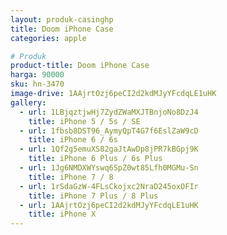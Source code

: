 ```yaml
---
layout: produk-casinghp
title: Doom iPhone Case
categories: apple

# Produk
product-title: Doom iPhone Case
harga: 90000
sku: hn-3470
image-drive: 1AAjrtOzj6peCI2d2kdMJyYFcdqLE1uHK
gallery:
  - url: 1LBjqztjwHj7ZydZWaMXJTBnjoNo8DzJ4
    title: iPhone 5 / 5s / SE
  - url: 1fbsb8DST96_AymyQpT4G7f6EslZaW9cD
    title: iPhone 6 / 6s
  - url: 1Qf2g5emuXS82gaJtAwDp8jPR7kBGpj9K
    title: iPhone 6 Plus / 6s Plus
  - url: 1Jg6NMDXWYswq6SpZ0wt85Lfh0MGMu-Sn
    title: iPhone 7 / 8
  - url: 1rSdaGzW-4FLsCkojxc2NraD245oxOFIr
    title: iPhone 7 Plus / 8 Plus
  - url: 1AAjrtOzj6peCI2d2kdMJyYFcdqLE1uHK
    title: iPhone X
---
```

